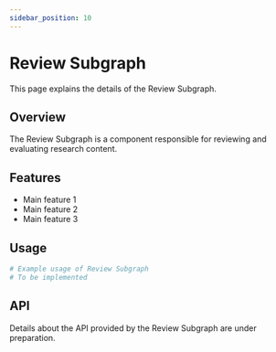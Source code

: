 ```yaml
---
sidebar_position: 10
---
```


# Review Subgraph

This page explains the details of the Review Subgraph.

## Overview

The Review Subgraph is a component responsible for reviewing and evaluating research content.

## Features

- Main feature 1
- Main feature 2
- Main feature 3

## Usage

```python
# Example usage of Review Subgraph
# To be implemented
```

## API

Details about the API provided by the Review Subgraph are under preparation.
